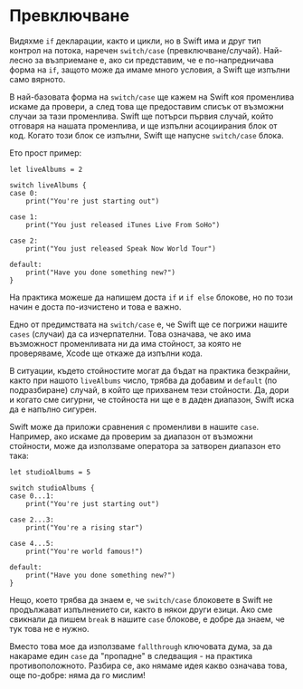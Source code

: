 # Превключване 

Видяхме `if` декларации, както и цикли, но в Swift има и друг тип контрол на потока, наречен `switch/case` (превключване/случай). Най-лесно за възприемане е, ако си представим, че е по-напредничава форма на `if`, защото може да имаме много условия, а Swift ще изпълни само вярното.  

В най-базовата форма на `switch/case` ще кажем на Swift коя променлива искаме да провери, а след това ще предоставим списък от възможни случаи за тази променлива. Swift ще потърси първия случай, който отговаря на нашата променлива, и ще изпълни асоциирания блок от код. Когато този блок се изпълни, Swift ще напусне `switch/case` блока.

Ето прост пример: 

    let liveAlbums = 2

    switch liveAlbums {
    case 0:
        print("You're just starting out")

    case 1:
        print("You just released iTunes Live From SoHo")

    case 2:
        print("You just released Speak Now World Tour")

    default:
        print("Have you done something new?")
    }


На практика можеше да напишем доста `if` и `if else` блокове, но по този начин е доста по-изчистено и това е важно.  

Едно от предимствата на `switch/case` е, че Swift ще се погрижи нашите `cases` (случаи) да са изчерпателни. Това означава, че ако има възможност променливата ни да има стойност, за която не проверяваме, Xcode ще откаже да изпълни кода.  

В ситуации, където стойностите могат да бъдат на практика безкрайни, както при нашото `liveAlbums` число, трябва да добавим и `default` (по подразбиране) случай, в който ще прихванем тези стойности. Да, дори и когато сме сигурни, че стойноста ни ще е в даден диапазон, Swift иска да е напълно сигурен.

Swift може да приложи сравнения с променливи в нашите `case`. Например, ако искаме да проверим за диапазон от възможни стойности, може да използваме оператора за затворен диапазон ето така: 

    let studioAlbums = 5

    switch studioAlbums {
    case 0...1:
        print("You're just starting out")

    case 2...3:
        print("You're a rising star")

    case 4...5:
        print("You're world famous!")

    default:
        print("Have you done something new?")
    }

Нещо, което трябва да знаем е, че `switch/case` блоковете в Swift не продължават изпълнението си, както в някои други езици. Ако сме свикнали да пишем `break` в нашите `case` блокове, е добре да знаем, че тук това не е нужно.  

Вместо това мое да използваме `fallthrough` ключовата дума, за да накараме един `case` да "пропадне" в следващия - на практика противоположното. Разбира се, ако нямаме идея какво означава това, още по-добре: няма да го мислим!